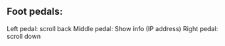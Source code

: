## Foot pedals:
Left pedal: scroll back
Middle pedal: Show info (IP address)
Right pedal: scroll down